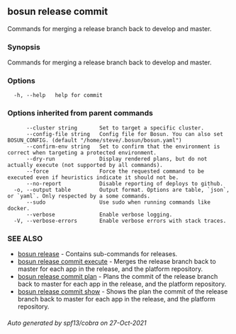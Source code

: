 ## bosun release commit

Commands for merging a release branch back to develop and master.

### Synopsis

Commands for merging a release branch back to develop and master.

### Options

```
  -h, --help   help for commit
```

### Options inherited from parent commands

```
      --cluster string       Set to target a specific cluster.
      --config-file string   Config file for Bosun. You can also set BOSUN_CONFIG. (default "/home/steve/.bosun/bosun.yaml")
      --confirm-env string   Set to confirm that the environment is correct when targeting a protected environment.
      --dry-run              Display rendered plans, but do not actually execute (not supported by all commands).
      --force                Force the requested command to be executed even if heuristics indicate it should not be.
      --no-report            Disable reporting of deploys to github.
  -o, --output table         Output format. Options are table, `json`, or `yaml`. Only respected by a some commands.
      --sudo                 Use sudo when running commands like docker.
      --verbose              Enable verbose logging.
  -V, --verbose-errors       Enable verbose errors with stack traces.
```

### SEE ALSO

* [bosun release](bosun_release.md)	 - Contains sub-commands for releases.
* [bosun release commit execute](bosun_release_commit_execute.md)	 - Merges the release branch back to master for each app in the release, and the platform repository.
* [bosun release commit plan](bosun_release_commit_plan.md)	 - Plans the commit of the release branch back to master for each app in the release, and the platform repository.
* [bosun release commit show](bosun_release_commit_show.md)	 - Shows the plan the commit of the release branch back to master for each app in the release, and the platform repository.

###### Auto generated by spf13/cobra on 27-Oct-2021
